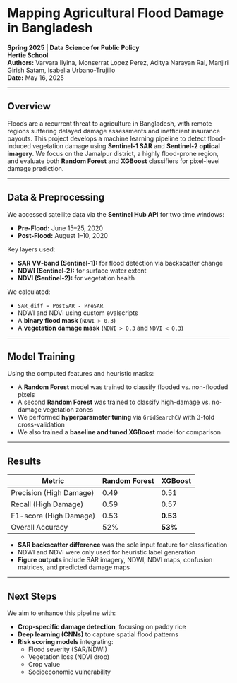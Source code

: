 # Mapping Agricultural Flood Damage in Bangladesh  
**Spring 2025 | Data Science for Public Policy**  
**Hertie School**  
**Authors:** Varvara Ilyina, Monserrat Lopez Perez, Aditya Narayan Rai, Manjiri Girish Satam, Isabella Urbano-Trujillo  
**Date:** May 16, 2025

---

## Overview

Floods are a recurrent threat to agriculture in Bangladesh, with remote regions suffering delayed damage assessments and inefficient insurance payouts. This project develops a machine learning pipeline to detect flood-induced vegetation damage using **Sentinel-1 SAR** and **Sentinel-2 optical imagery**. We focus on the Jamalpur district, a highly flood-prone region, and evaluate both **Random Forest** and **XGBoost** classifiers for pixel-level damage prediction.

---

## Data & Preprocessing

We accessed satellite data via the **Sentinel Hub API** for two time windows:

- **Pre-Flood:** June 15–25, 2020  
- **Post-Flood:** August 1–10, 2020  

Key layers used:
- **SAR VV-band (Sentinel-1):** for flood detection via backscatter change  
- **NDWI (Sentinel-2):** for surface water extent  
- **NDVI (Sentinel-2):** for vegetation health

We calculated:
- `SAR_diff = PostSAR - PreSAR`  
- NDWI and NDVI using custom evalscripts  
- A **binary flood mask** (`NDWI > 0.3`)  
- A **vegetation damage mask** (`NDWI > 0.3` and `NDVI < 0.3`)

---

## Model Training

Using the computed features and heuristic masks:

- A **Random Forest** model was trained to classify flooded vs. non-flooded pixels  
- A second **Random Forest** was trained to classify high-damage vs. no-damage vegetation zones  
- We performed **hyperparameter tuning** via `GridSearchCV` with 3-fold cross-validation  
- We also trained a **baseline and tuned XGBoost** model for comparison  

---

## Results

| Metric       | Random Forest | XGBoost |
|--------------|----------------|----------|
| Precision (High Damage) | 0.49           | 0.51     |
| Recall (High Damage)    | 0.59           | 0.57     |
| F1-score (High Damage)  | 0.53           | **0.53**     |
| Overall Accuracy        | 52%            | **53%**     |

- **SAR backscatter difference** was the sole input feature for classification  
- NDWI and NDVI were only used for heuristic label generation  
- **Figure outputs** include SAR imagery, NDWI, NDVI maps, confusion matrices, and predicted damage maps

---

## Next Steps

We aim to enhance this pipeline with:

- **Crop-specific damage detection**, focusing on paddy rice  
- **Deep learning (CNNs)** to capture spatial flood patterns  
- **Risk scoring models** integrating:
  - Flood severity (SAR/NDWI)
  - Vegetation loss (NDVI drop)
  - Crop value
  - Socioeconomic vulnerability


